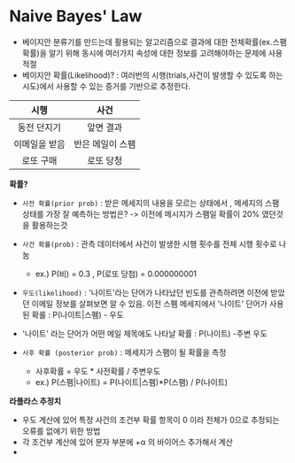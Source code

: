 # __Naive Bayes' Law__ 

- 베이지안 분류기를 만드는데 활용되는 알고리즘으로 결과에 대한 전체확률(ex.스팸확률)을 알기 위해 동시에 여러가지 속성에 대한 정보를 고려해야하는 문제에 사용 적절
- 베이지안 확률(Likelihood)? : 여러번의 시행(trials,사건이 발생할 수 있도록 하는 시도)에서 사용할 수 있는 증거를 기반으로 추정한다.

|     시행      |       사건       |
| :-----------: | :--------------: |
|  동전 던지기  |    앞면 결과     |
| 이메일을 받음 | 반은 메일이 스팸 |
|   로또 구매   |    로또 당청     |

 

__확률?__ 

- `사전 확률(prior prob)`  : 받은 메세지의 내용을 모르는 상태에서 , 메세지의 스팸 상태를 가장 잘 예측하는 방법은? -> 이전에 메시지가 스팸일 확률이 20% 였던것을 활용하는것

- `사건 확률(prob)` : 관측 데이터에서 사건이 발생한 시행 횟수를 전체 시행 횟수로 나눔
  - ex.) P(비) = 0.3 , P(로또 당첨) = 0.000000001
- `우도(likelihood)` : '나이트'라는 단어가 나타났던 빈도를  관측하려면 이전에 받았던 이메일 정보를 살펴보면 알 수 있음. 이전 스펨 메세지에서 '나이트' 단어가 사용된 확룰 : P(나이트|스펨) - 우도
- '나이트' 라는 단어가 어떤 메일 제목에도 나타날 확률 : P(나이트) -주변 우도
- `사후 확률 (posterior prob)` : 메세지가 스팸이 될 확률을 측정
  - 사후확률 = 우도 * 사전확률 / 주변우도
  - ex.) P(스팸|나이트) = P(나이트|스펨)*P(스팸) / P(나이트)



__라플라스 추정치__ 

- 우도 계산에 있어 특정 사건의 조건부 확률 항목이 0 이라 전체가 0으로 추정되는 오류를 없애기 위한 방법
- 각 조건부 계산에 있어 분자 부분에 +α 의 바이어스 추가해서 계산
- 

